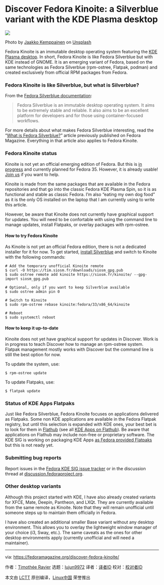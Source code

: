 [#]: collector: (lujun9972)
[#]: translator: (Drwhooooo)
[#]: reviewer: ( )
[#]: publisher: ( )
[#]: url: ( )
[#]: subject: (Discover Fedora Kinoite: a Silverblue variant with the KDE Plasma desktop)
[#]: via: (https://fedoramagazine.org/discover-fedora-kinoite/)
[#]: author: (Timothée Ravier https://fedoramagazine.org/author/siosm/)

Discover Fedora Kinoite: a Silverblue variant with the KDE Plasma desktop
======

![][1]

Photo by [Jaakko Kemppainen][2] on [Unsplash][3]

Fedora Kinoite is an immutable desktop operating system featuring the [KDE Plasma desktop][4]. In short, Fedora Kinoite is like Fedora Silverblue but with KDE instead of GNOME. It is an emerging variant of Fedora, based on the same technologies as Fedora Silverblue (rpm-ostree, Flatpak, podman) and created exclusively from official RPM packages from Fedora.

### Fedora Kinoite is like Silverblue, but what is Silverblue?

From the [Fedora Silverblue documentation][5]:

> Fedora Silverblue is an immutable desktop operating system. It aims to be extremely stable and reliable. It also aims to be an excellent platform for developers and for those using container-focused workflows.

For more details about what makes Fedora Silverblue interesting, read the “[What is Fedora Silverblue?][6]” article previously published on Fedora Magazine. Everything in that article also applies to Fedora Kinoite.

### Fedora Kinoite status

Kinoite is not yet an official emerging edition of Fedora. But this is [in progress][7] and currently planned for Fedora 35. However, it is already usable! [Join us][8] if you want to help.

Kinoite is made from the same packages that are available in the Fedora repositories and that go into the classic Fedora KDE Plasma Spin, so it is as functional and stable as classic Fedora. I’m also “eating my own dog food” as it is the only OS installed on the laptop that I am currently using to write this article.

However, be aware that Kinoite does not currently have graphical support for updates. You will need to be confortable with using the command line to manage updates, install Flatpaks, or overlay packages with rpm-ostree.

#### How to try Fedora Kinoite

As Kinoite is not yet an official Fedora edition, there is not a dedicated installer for it for now. To get started, [install Silverblue][9] and switch to Kinoite with the following commands:

```
# Add the temporary unofficial Kinoite remote
$ curl -O https://tim.siosm.fr/downloads/siosm_gpg.pub
$ sudo ostree remote add kinoite https://siosm.fr/kinoite/ --gpg-import siosm_gpg.pub

# Optional, only if you want to keep Silverblue available
$ sudo ostree admin pin 0

# Switch to Kinoite
$ sudo rpm-ostree rebase kinoite:fedora/33/x86_64/kinoite

# Reboot
$ sudo systemctl reboot
```

#### How to keep it up-to-date

Kinoite does not yet have graphical support for updates in Discover. Work is in progress to teach Discover how to manage an rpm-ostree system. Flatpak management mostly works with Discover but the command line is still the best option for now.

To update the system, use:

```
$ rpm-ostree update
```

To update Flatpaks, use:

```
$ flatpak update
```

### Status of KDE Apps Flatpaks

Just like Fedora Silverblue, Fedora Kinoite focuses on applications delivered as Flatpaks. Some non KDE applications are available in the Fedora Flatpak registry, but until this selection is expanded with KDE ones, your best bet is to look for them in [Flathub][10] (see all [KDE Apps on Flathub][11]). Be aware that applications on Flathub may include non-free or proprietary software. The KDE SIG is working on packaging KDE Apps [as Fedora provided Flatpaks][12] but this is not ready yet.

### Submitting bug reports

Report issues in the [Fedora KDE SIG issue tracker][13] or in the discussion thread at [discussion.fedoraproject.org][14].

### Other desktop variants

Although this project started with KDE, I have also already created variants for XFCE, Mate, Deepin, Pantheon, and LXQt. They are currently available from the same remote as Kinoite. Note that they will remain unofficial until someone steps up to maintain them officially in Fedora.

I have also created an additional smaller Base variant without any desktop environment. This allows you to overlay the lightweight window manager of your choice (i3, Sway, etc.). The same caveats as the ones for other desktop environments apply (currently unofficial and will need a maintainer).

--------------------------------------------------------------------------------

via: https://fedoramagazine.org/discover-fedora-kinoite/

作者：[Timothée Ravier][a]
选题：[lujun9972][b]
译者：[译者ID](https://github.com/译者ID)
校对：[校对者ID](https://github.com/校对者ID)

本文由 [LCTT](https://github.com/LCTT/TranslateProject) 原创编译，[Linux中国](https://linux.cn/) 荣誉推出

[a]: https://fedoramagazine.org/author/siosm/
[b]: https://github.com/lujun9972
[1]: https://fedoramagazine.org/wp-content/uploads/2021/01/kinoite-816x345.jpg
[2]: https://unsplash.com/@jaakkok?utm_source=unsplash&utm_medium=referral&utm_content=creditCopyText
[3]: https://unsplash.com/s/photos/crystal?utm_source=unsplash&utm_medium=referral&utm_content=creditCopyText
[4]: https://kde.org/plasma-desktop/
[5]: https://docs.fedoraproject.org/en-US/fedora-silverblue/
[6]: https://fedoramagazine.org/what-is-silverblue/
[7]: https://pagure.io/fedora-kde/SIG/issue/4
[8]: https://fedoraproject.org/wiki/SIGs/KDE
[9]: https://docs.fedoraproject.org/en-US/fedora-silverblue/installation/
[10]: https://flathub.org
[11]: https://flathub.org/apps/search/org.kde
[12]: https://pagure.io/fedora-kde/SIG/issue/13
[13]: https://pagure.io/fedora-kde/SIG
[14]: https://discussion.fedoraproject.org/t/kinoite-a-kde-and-now-xfce-version-of-fedora-silverblue/147
